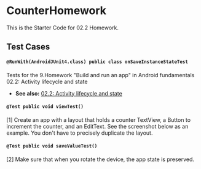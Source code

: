 CounterHomework
==========================
This is the Starter Code for 02.2 Homework.

Test Cases
--------

#### `@RunWith(AndroidJUnit4.class) public class onSaveInstanceStateTest`

Tests for the 9.Homework "Build and run an app" in Android fundamentals 02.2: Activity lifecycle and state

 * **See also:** <a href="https://codelabs.developers.google.com/codelabs/android-training-activity-lifecycle-and-state/index.html?index=..%2F..%2Fandroid-training#8">02.2: Activity lifecycle and state</a>

#### `@Test public void viewTest()`

[1]  Create an app with a layout that holds a counter TextView, a Button to increment the counter, and an EditText. See the screenshot below as an example. You don't have to precisely duplicate the layout.

#### `@Test public void saveValueTest() `

[2]  Make sure that when you rotate the device, the app state is preserved.
